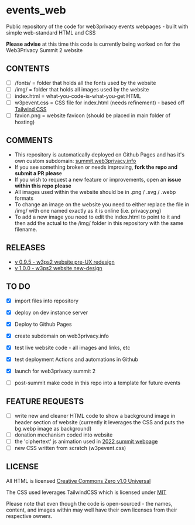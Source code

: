 # events_web

Public repository of the code for web3privacy events webpages -  built with simple web-standard HTML and CSS

**Please advise** at this time this code is currently being worked on for the Web3Privacy Summit 2 website

## CONTENTS

- [ ] /fonts/            =  folder that holds all the fonts used by the website
- [ ] /img/              =  folder that holds all images used by the website
- [ ] index.html         =  what-you-code-is-what-you-get HTML
- [ ] w3pevent.css       =  CSS file for index.html (needs refinement) - based off [Tailwind CSS](https://tailwindcss.com/)
- [ ] favion.png         =  website favicon (should be placed in main folder of hosting)

## COMMENTS

- This repository is automatically deployed on Github Pages and has it's own custom subdomain: [summit.web3privacy.info](https://summit.web3privacy.info/)
- If you see something broken or needs improving, **fork the repo and submit a PR pleas**e
- If you wish to request a new feature or improvements, open an **issue within this repo please**
- All images used within the website should be in .png / .svg / .webp formats
- To change an image on the website you need to either replace the file in /img/ with one named exactly as it is online (i.e. privacy.png)
- To add a new image you need to edit the index.html to point to it and then add the actual to the /img/ folder in this repository with the same filename.

## RELEASES

- [v 0.9.5 - w3ps2 website pre-UX redesign](https://github.com/web3privacy/events_web/releases/tag/w3ps2)
- [v 1.0.0 - w3ps2 website new-design](https://github.com/web3privacy/events_web/releases/tag/v1.0.0)
 

## TO DO 

- [x] import files into repository
- [x] deploy on dev instance server
- [x] Deploy to Github Pages
- [x] create subdomain on web3privacy.info
- [x] test live website code - all images and links, etc
- [x] test deployment Actions and automations in Github
- [x] launch for web3privacy summit 2
- [ ] post-summit make code in this repo into a template for future events


## FEATURE REQUESTS

- [ ] write new and cleaner HTML code to show a background image in header section of website (currently it leverages the CSS and puts the bg.webp image as background)
- [ ] donation mechanism coded into website
- [ ] the 'ciphertext' js animation used in [2022 summit webpage](https://prague22.web3privacy.info/)
- [ ] new CSS written from scratch (w3pevent.css)

## LICENSE

All HTML is licensed [Creative Commons Zero v1.0 Universal](https://creativecommons.org/publicdomain/zero/1.0/)

The CSS used leverages TailwindCSS which is licensed under [MIT](https://github.com/tailwindlabs/tailwindcss/blob/next/LICENSE)

Please note that even though the code is open-sourced - the names, content, and images within may well have their own licenses from their respective owners.
